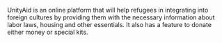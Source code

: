 UnityAid is an online platform that will help refugees in integrating into foreign cultures by providing them with the necessary information about labor laws, housing and other essentials.
It also has a feature to donate either money or special kits.
